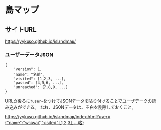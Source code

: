 # 島マップ

## サイトURL
https://yykuso.github.io/islandmap/

### ユーザーデータJSON
```
{
    "version": 1,
    "name": "名前",
    "visited": [1,2,3, ...],
    "passed": [4,5,6, ...],
    "unreached": [7,8,9, ...]
}
```

URLの後ろに`?user=`をつけてJSONデータを貼り付けることでユーザデータの読み込みができる。
なお、JSONデータは、空白を削除しておくこと。

[https://yykuso.github.io/islandmap/index.html?user={"name":"waiwai","visited":[1,2,3], ...略}](https://yykuso.github.io/islandmap/?user={%22version%22:1,%22name%22:%22waiwai%22,%22visited%22:[4012,13001,14001,14003,14004,23002,32001,32002,32003,34001,34005,34006,34015,34030,35001,35011,35022,35026,36001,38001,38002,38021,38031,38032,38033,42001,42004,42005,42007,42029,42044,42049,42050,42056,44009,45005,46039,47002],%22passed%22:[28001,32004,32005,32006,34010,38004,42082,44007],%22unreached%22:[1001,1002,1003,1004,1005,1006,1007,1008,1009,1010,1011,4001,4002,4003,4004,4005,4006,4007,4008,4009,4010,4011,4013,4014,6001,6002,12001,12002,12003,12004,13002,13003,13004,13005,13006,13007,13008,13009,13010,13011,13012,13013,13014,13015,13016,13017,13018,13019,13020,13021,13022,13023,13024,13025,14002,15001,15002,17001,17002,18001,18002,18003,19001,20001,22001,22002,22003,23001,23003,23004,23005,24001,24002,24003,24004,24005,24006,24007,24008,24009,24010,24011,24012,25001,25002,25003,28002,28003,28004,28005,28006,28007,28008,30001,30002,30003,30004,30005,30006,30007,30008,31001,32007,33001,33002,33003,33004,33005,33006,33007,33008,33009,33010,33011,33012,33013,33014,33015,33016,33017,33018,33019,33020,34002,34003,34004,34007,34008,34009,34011,34012,34013,34014,34016,34017,34018,34019,34020,34021,34022,34023,34024,34025,34026,34027,34028,34029,34031,34032,34033,34034,34035,34036,34037,34038,34039,34040,34041,35002,35003,35004,35005,35006,35007,35008,35009,35010,35012,35013,35014,35015,35016,35017,35018,35019,35020,35021,35023,35024,35025,35027,35028,35029,35030,35031,35032,35033,35034,35035,35036,36002,36003,36004,36005,36006,36007,36008,36009,37001,37002,37003,37004,37005,37006,37007,37008,37009,37010,37011,37012,37013,37014,37015,37016,37017,37018,37019,37020,37021,37022,37023,37024,37025,37026,37027,37028,37029,37030,37031,37032,38003,38005,38006,38007,38008,38009,38010,38011,38012,38013,38014,38015,38016,38017,38018,38019,38020,38022,38023,38024,38025,38026,38027,38028,38029,38030,38034,38035,38036,38037,38038,38039,38040,38041,38042,38043,38044,38045,38046,38047,39001,39002,39003,39004,39005,39006,39007,39008,39009,39010,39011,39012,40001,40002,40003,40004,40005,40006,40007,40008,40009,40010,40011,41001,41002,41003,41004,41005,41006,41007,41008,41009,41010,41011,42002,42003,42006,42008,42009,42010,42011,42012,42013,42014,42015,42016,42017,42018,42019,42020,42021,42022,42023,42024,42025,42026,42027,42028,42030,42031,42032,42033,42034,42035,42036,42037,42038,42039,42040,42041,42042,42043,42045,42046,42047,42048,42051,42052,42053,42054,42055,42057,42058,42059,42060,42061,42062,42063,42064,42065,42066,42067,42068,42069,42070,42071,42072,42073,42074,42075,42076,42077,42078,42079,42080,42081,42082,42083,42084,42085,42086,42087,42088,42089,42090,42091,42092,42093,42094,42095,42096,42097,42098,42099,42100,42101,42102,42103,42104,42105,42106,43001,43002,43003,43004,43005,43006,43007,43008,43009,43010,43011,43012,43013,43014,43015,43016,43017,43018,43019,43020,43021,43022,43023,43024,43025,43026,43027,43028,43029,43030,44001,44002,44003,44004,44005,44006,44008,44010,44011,44012,44013,44014,45001,45002,45003,45004,45006,45007,45008,45009,46001,46002,46003,46004,46005,46006,46007,46008,46009,46010,46011,46012,46013,46014,46015,46016,46017,46018,46019,46020,46021,46022,46023,46024,46025,46026,46027,46028,46029,46030,46031,46032,46033,46034,46035,46036,46037,46038,46040,47001,47003,47004,47005,47006,47007,47008,47009,47010,47011,47012,47013,47014,47015,47016,47017,47018,47019,47020,47021,47022,47023,47024,47025,47026,47027,47028,47029,47030,47031,47032,47033,47034,47035,47036,47037,47038,47039,47040,47041,47042,47043,47044,47045,47046,47047,47048,47049,47050,47051,47052,47053,47054,47055,47056,47057,47058,47059,47060,47061,47062,47063,47064,47065,47066,47067,47068,47069]})

